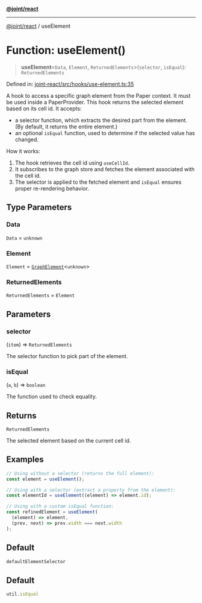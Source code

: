 [**@joint/react**](../README.md)

***

[@joint/react](../README.md) / useElement

# Function: useElement()

> **useElement**\<`Data`, `Element`, `ReturnedElements`\>(`selector`, `isEqual`): `ReturnedElements`

Defined in: [joint-react/src/hooks/use-element.ts:35](https://github.com/samuelgja/joint/blob/main/packages/joint-react/src/hooks/use-element.ts#L35)

A hook to access a specific graph element from the Paper context.
It must be used inside a PaperProvider.
This hook returns the selected element based on its cell id. It accepts:
- a selector function, which extracts the desired part from the element.
(By default, it returns the entire element.)
- an optional `isEqual` function, used to determine if the selected value has changed.

How it works:
1. The hook retrieves the cell id using `useCellId`.
2. It subscribes to the graph store and fetches the element associated with the cell id.
3. The selector is applied to the fetched element and `isEqual` ensures proper re-rendering behavior.

## Type Parameters

### Data

`Data` = `unknown`

### Element

`Element` = [`GraphElement`](../interfaces/GraphElement.md)\<`unknown`\>

### ReturnedElements

`ReturnedElements` = `Element`

## Parameters

### selector

(`item`) => `ReturnedElements`

The selector function to pick part of the element.

### isEqual

(`a`, `b`) => `boolean`

The function used to check equality.

## Returns

`ReturnedElements`

The selected element based on the current cell id.

## Examples

```ts
// Using without a selector (returns the full element):
const element = useElement();
```

```ts
// Using with a selector (extract a property from the element):
const elementId = useElement((element) => element.id);
```

```ts
// Using with a custom isEqual function:
const refinedElement = useElement(
  (element) => element,
  (prev, next) => prev.width === next.width
);
```

## Default

```ts
defaultElementSelector
```

## Default

```ts
util.isEqual
```
